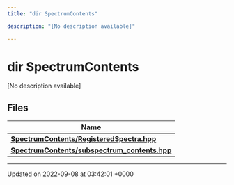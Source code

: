 ```yaml
---
title: "dir SpectrumContents"

description: "[No description available]"

---
```


# dir SpectrumContents

[No description available]

## Files

| Name           |
| -------------- |
| **[SpectrumContents/RegisteredSpectra.hpp](/documentation/code/files/registeredspectra_8hpp/#file-spectrumcontents-registeredspectra-hpp)**  |
| **[SpectrumContents/subspectrum_contents.hpp](/documentation/code/files/subspectrum__contents_8hpp/#file-spectrumcontents-subspectrum-contents-hpp)**  |






-------------------------------

Updated on 2022-09-08 at 03:42:01 +0000
